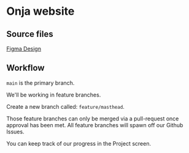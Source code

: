 # Onja website

## Source files

[Figma Design](https://www.figma.com/file/WukFhRHXNARUlN1sktJ6T1/Onja-Website?node-id=0%3A1)

## Workflow

`main` is the primary branch.

We'll be working in feature branches.

Create a new branch called: `feature/masthead`.

Those feature branches can only be merged via a pull-request once approval has been met. All feature branches will spawn off our Github Issues.

You can keep track of our progress in the Project screen.
